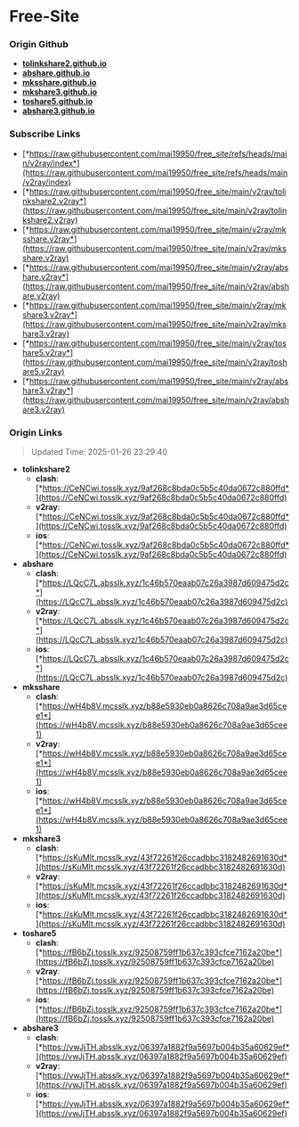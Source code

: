 # Free-Site

### Origin Github

- [**tolinkshare2.github.io**](https://github.com/tolinkshare2/tolinkshare2.github.io)
- [**abshare.github.io**](https://github.com/abshare/abshare.github.io)
- [**mksshare.github.io**](https://github.com/mksshare/mksshare.github.io)
- [**mkshare3.github.io**](https://github.com/mkshare3/mkshare3.github.io)
- [**toshare5.github.io**](https://github.com/toshare5/toshare5.github.io)
- [**abshare3.github.io**](https://github.com/abshare3/abshare3.github.io)

### Subscribe Links

- [*https://raw.githubusercontent.com/mai19950/free_site/refs/heads/main/v2ray/index*](https://raw.githubusercontent.com/mai19950/free_site/refs/heads/main/v2ray/index)
- [*https://raw.githubusercontent.com/mai19950/free_site/main/v2ray/tolinkshare2.v2ray*](https://raw.githubusercontent.com/mai19950/free_site/main/v2ray/tolinkshare2.v2ray)
- [*https://raw.githubusercontent.com/mai19950/free_site/main/v2ray/mksshare.v2ray*](https://raw.githubusercontent.com/mai19950/free_site/main/v2ray/mksshare.v2ray)
- [*https://raw.githubusercontent.com/mai19950/free_site/main/v2ray/abshare.v2ray*](https://raw.githubusercontent.com/mai19950/free_site/main/v2ray/abshare.v2ray)
- [*https://raw.githubusercontent.com/mai19950/free_site/main/v2ray/mkshare3.v2ray*](https://raw.githubusercontent.com/mai19950/free_site/main/v2ray/mkshare3.v2ray)
- [*https://raw.githubusercontent.com/mai19950/free_site/main/v2ray/toshare5.v2ray*](https://raw.githubusercontent.com/mai19950/free_site/main/v2ray/toshare5.v2ray)
- [*https://raw.githubusercontent.com/mai19950/free_site/main/v2ray/abshare3.v2ray*](https://raw.githubusercontent.com/mai19950/free_site/main/v2ray/abshare3.v2ray)

### Origin Links

> Updated Time: 2025-01-26 23:29:40

- **tolinkshare2**
  - **clash**: [*https://CeNCwi.tosslk.xyz/9af268c8bda0c5b5c40da0672c880ffd*](https://CeNCwi.tosslk.xyz/9af268c8bda0c5b5c40da0672c880ffd)
  - **v2ray**: [*https://CeNCwi.tosslk.xyz/9af268c8bda0c5b5c40da0672c880ffd*](https://CeNCwi.tosslk.xyz/9af268c8bda0c5b5c40da0672c880ffd)
  - **ios**: [*https://CeNCwi.tosslk.xyz/9af268c8bda0c5b5c40da0672c880ffd*](https://CeNCwi.tosslk.xyz/9af268c8bda0c5b5c40da0672c880ffd)
- **abshare**
  - **clash**: [*https://LQcC7L.absslk.xyz/1c46b570eaab07c26a3987d609475d2c*](https://LQcC7L.absslk.xyz/1c46b570eaab07c26a3987d609475d2c)
  - **v2ray**: [*https://LQcC7L.absslk.xyz/1c46b570eaab07c26a3987d609475d2c*](https://LQcC7L.absslk.xyz/1c46b570eaab07c26a3987d609475d2c)
  - **ios**: [*https://LQcC7L.absslk.xyz/1c46b570eaab07c26a3987d609475d2c*](https://LQcC7L.absslk.xyz/1c46b570eaab07c26a3987d609475d2c)
- **mksshare**
  - **clash**: [*https://wH4b8V.mcsslk.xyz/b88e5930eb0a8626c708a9ae3d65cee1*](https://wH4b8V.mcsslk.xyz/b88e5930eb0a8626c708a9ae3d65cee1)
  - **v2ray**: [*https://wH4b8V.mcsslk.xyz/b88e5930eb0a8626c708a9ae3d65cee1*](https://wH4b8V.mcsslk.xyz/b88e5930eb0a8626c708a9ae3d65cee1)
  - **ios**: [*https://wH4b8V.mcsslk.xyz/b88e5930eb0a8626c708a9ae3d65cee1*](https://wH4b8V.mcsslk.xyz/b88e5930eb0a8626c708a9ae3d65cee1)
- **mkshare3**
  - **clash**: [*https://sKuMlt.mcsslk.xyz/43f72261f26ccadbbc3182482691630d*](https://sKuMlt.mcsslk.xyz/43f72261f26ccadbbc3182482691630d)
  - **v2ray**: [*https://sKuMlt.mcsslk.xyz/43f72261f26ccadbbc3182482691630d*](https://sKuMlt.mcsslk.xyz/43f72261f26ccadbbc3182482691630d)
  - **ios**: [*https://sKuMlt.mcsslk.xyz/43f72261f26ccadbbc3182482691630d*](https://sKuMlt.mcsslk.xyz/43f72261f26ccadbbc3182482691630d)
- **toshare5**
  - **clash**: [*https://fB6bZj.tosslk.xyz/92508759ff1b637c393cfce7162a20be*](https://fB6bZj.tosslk.xyz/92508759ff1b637c393cfce7162a20be)
  - **v2ray**: [*https://fB6bZj.tosslk.xyz/92508759ff1b637c393cfce7162a20be*](https://fB6bZj.tosslk.xyz/92508759ff1b637c393cfce7162a20be)
  - **ios**: [*https://fB6bZj.tosslk.xyz/92508759ff1b637c393cfce7162a20be*](https://fB6bZj.tosslk.xyz/92508759ff1b637c393cfce7162a20be)
- **abshare3**
  - **clash**: [*https://vwJjTH.absslk.xyz/06397a1882f9a5697b004b35a60629ef*](https://vwJjTH.absslk.xyz/06397a1882f9a5697b004b35a60629ef)
  - **v2ray**: [*https://vwJjTH.absslk.xyz/06397a1882f9a5697b004b35a60629ef*](https://vwJjTH.absslk.xyz/06397a1882f9a5697b004b35a60629ef)
  - **ios**: [*https://vwJjTH.absslk.xyz/06397a1882f9a5697b004b35a60629ef*](https://vwJjTH.absslk.xyz/06397a1882f9a5697b004b35a60629ef)
